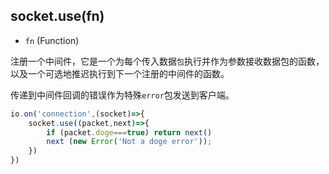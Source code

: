 ## socket.use(fn)

- `fn` (Function)

注册一个中间件，它是一个为每个传入数据`包`执行并作为参数接收数据包的函数，以及一个可选地推迟执行到下一个注册的中间件的函数。

传递到中间件回调的错误作为特殊`error`包发送到客户端。

```js
io.on('connection',(socket)=>{
    socket.use((packet,next)=>{
        if (packet.doge===true) return next()
        next (new Error('Not a doge error'));
    })
})
```